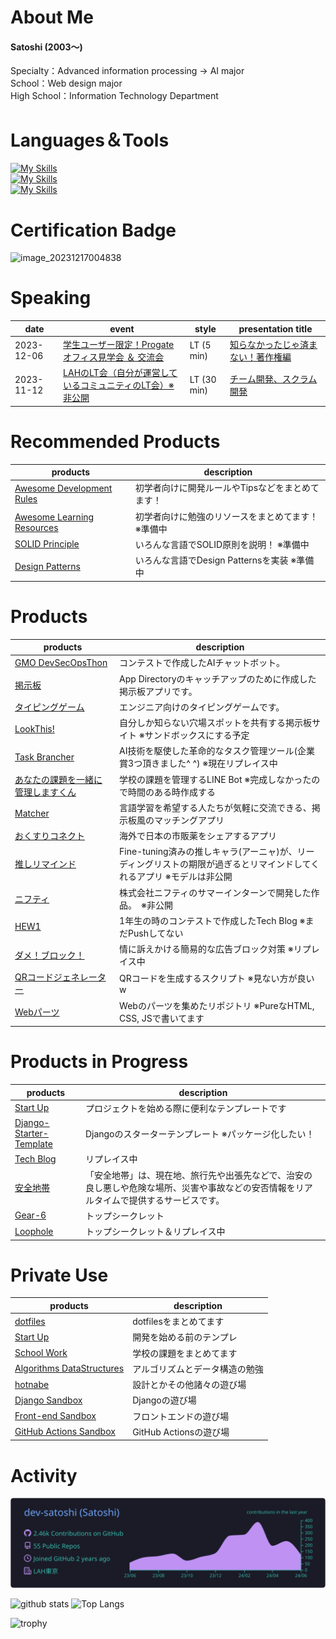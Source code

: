 # About Me

#### Satoshi (2003〜)

Specialty：Advanced information processing → AI major<br>
School：Web design major<br>
High School：Information Technology Department

<!--
<a href="https://twitter.com/DevSat0shi/"><img src="https://img.shields.io/badge/Twitter--_.svg?style=social&logo=twitter"></a>
<a href="https://www.linkedin.com/in/satoshi-nosaka-2181b7293/"><img src="https://img.shields.io/badge/LinkedIn--_.svg?style=social&logo=linkedin"></a>
-->

<!--
![](https://komarev.com/ghpvc/?username=your-github-dev-satoshi&style=flat)
-->

<!--
[![My Qiita posts](https://qiita-badge.apiapi.app/s/dev-satoshi/posts.svg)](http://qiita.com/dev-satoshi)
[![My Qiita contributions](https://qiita-badge.apiapi.app/s/dev-satoshi/contributions.svg)](http://qiita.com/dev-satoshi)
[![My Qiita followers](https://qiita-badge.apiapi.app/s/dev-satoshi/followers.svg)](http://qiita.com/dev-satoshi)
-->

<!--
<p>
  <a href="https://github.com/dev-satoshi">
    <img height="20" src="https://img.shields.io/github/followers/dev-satoshi?label=follow&logo=github&style=flat" />
  </a>
</p>
-->

<!--
#### Connect with me
<p>
  <a href="https://twitter.com/devsatoshimain" target="blank"><img align="center" src="https://raw.githubusercontent.com/rahuldkjain/github-profile-readme-generator/master/src/images/icons/Social/twitter.svg" alt="devsatoshimain" height="30" width="40" /></a>
</p>
-->

<!--
# Community
HAL東京限定のコミュニティ運営してます！<br>
https://discord.com/channels/1082025141774589952/1101669015337848933
-->


# Languages＆Tools
[![My Skills](https://skillicons.dev/icons?i=html,css,sass,js,ts,python,react,nextjs,django,flask,tailwind,bootstrap)](https://skillicons.dev)<br>
[![My Skills](https://skillicons.dev/icons?i=aws,heroku,docker,linux,postgres,mysql,redis,sqlite,nginx)](https://skillicons.dev)<br>
[![My Skills](https://skillicons.dev/icons?i=ai,ps,figma,vscode,vim,git,github,postman,raspberrypi)](https://skillicons.dev)


# Certification Badge
<img width="75" height="75" alt="image_20231217004838" src="https://github.com/dev-satoshi/dev-satoshi/assets/102169197/831e5ca0-ed56-4bfc-91e0-5dad21fc3a2f">


# Speaking
| date | event | style | presentation title |
| --- | --- | --- | --- |
| 2023-12-06 | [学生ユーザー限定！Progateオフィス見学会 ＆ 交流会](https://progate.connpass.com/event/303584) | LT (5 min) | [知らなかったじゃ済まない！著作権編]() |
| 2023-11-12 | [LAHのLT会（自分が運営しているコミュニティのLT会）※非公開](//https://00m.in/yJrxj) | LT (30 min) | [チーム開発、スクラム開発]() |


# Recommended Products
| products | description |
| --- | --- |
| [Awesome Development Rules](https://github.com/dev-satoshi/awesome-development-rules) | 初学者向けに開発ルールやTipsなどをまとめてます！ |
| [Awesome Learning Resources](https://github.com/dev-satoshi/awesome-learning-resources) | 初学者向けに勉強のリソースをまとめてます！ ※準備中 |
| [SOLID Principle](https://github.com/dev-satoshi/SOLID-Principle) | いろんな言語でSOLID原則を説明！ ※準備中 |
| [Design Patterns](https://github.com/dev-satoshi/Design-Patterns) | いろんな言語でDesign Patternsを実装 ※準備中 |


# Products
| products | description |
| --- | --- |
| [GMO DevSecOpsThon](https://github.com/dev-satoshi/DevSecOpsThon-2024) | コンテストで作成したAIチャットボット。 |
| [掲示板](https://github.com/dev-satoshi/nextjs-bbs-practice) | App Directoryのキャッチアップのために作成した掲示板アプリです。 |
| [タイピングゲーム](https://github.com/dev-satoshi/geekcamp2023-tokyo-caravan) | エンジニア向けのタイピングゲームです。 |
| [LookThis!](https://github.com/dev-satoshi/supporters-hackathon_2023_vol12) | 自分しか知らない穴場スポットを共有する掲示板サイト ※サンドボックスにする予定 |
| [Task Brancher]() | AI技術を駆使した革命的なタスク管理ツール(企業賞3つ頂きました^ ^) ※現在リプレイス中|
| [あなたの課題を一緒に管理しますくん]() | 学校の課題を管理するLINE Bot ※完成しなかったので時間のある時作成する |
| [Matcher](https://github.com/dev-satoshi/supporters-hackathon_2023_vol10/tree/develop) | 言語学習を希望する人たちが気軽に交流できる、掲示板風のマッチングアプリ |
| [おくすりコネクト](https://protopedia.net/prototype/4673) | 海外で日本の市販薬をシェアするアプリ |
| [推しリマインド](https://github.com/dev-satoshi/supporters-hackathon_2023_vol9) | Fine-tuning済みの推しキャラ(アーニャ)が、リーディングリストの期限が過ぎるとリマインドしてくれるアプリ ※モデルは非公開 |
| [ニフティ](https://github.com/inakam/nifty-intern-2023-02-service-team-7) | 株式会社ニフティのサマーインターンで開発した作品。　※非公開 |
| [HEW1](https://github.com/dev-satoshi/HEW1) | 1年生の時のコンテストで作成したTech Blog ※まだPushしてない |
| [ダメ！ブロック！]() | 情に訴えかける簡易的な広告ブロック対策 ※リプレイス中 |
| [QRコードジェネレーター](https://github.com/dev-satoshi/create-qrcode) | QRコードを生成するスクリプト ※見ない方が良いw |
| [Webパーツ](https://github.com/dev-satoshi/Web-Parts) | Webのパーツを集めたリポジトリ ※PureなHTML, CSS, JSで書いてます |

# Products in Progress
| products | description |
| --- | --- |
| [Start Up](https://github.com/dev-satoshi/Start-Up) | プロジェクトを始める際に便利なテンプレートです |
| [Django-Starter-Template](https://github.com/dev-satoshi/Django-Starter-Template) | Djangoのスターターテンプレート ※パッケージ化したい！ |
| [Tech Blog](https://github.com/dev-satoshi/Tech-Blog) | リプレイス中 |
| [安全地帯](https://github.com/dev-satoshi/safety-zone) | 「安全地帯」は、現在地、旅行先や出張先などで、治安の良し悪しや危険な場所、災害や事故などの安否情報をリアルタイムで提供するサービスです。 |
| [Gear-6](https://github.com/dev-satoshi/Gear-6) | トップシークレット |
| [Loophole](https://github.com/orgs/https-github-com-lah/teams/top-secret-mission/repositories) | トップシークレット＆リプレイス中 |

# Private Use
| products | description |
| --- | --- |
| [dotfiles](https://github.com/dev-satoshi/dotfiles) | dotfilesをまとめてます |
| [Start Up](https://github.com/dev-satoshi/Start-Up) | 開発を始める前のテンプレ |
| [School Work](https://github.com/dev-satoshi/schoolwork) | 学校の課題をまとめてます |
| [Algorithms DataStructures](https://github.com/dev-satoshi/Algorithms-DataStructures) | アルゴリズムとデータ構造の勉強 |
| [hotnabe](https://github.com/dev-satoshi/hotnabe) | 設計とかその他諸々の遊び場 |
| [Django Sandbox](https://github.com/dev-satoshi/Django-Sandbox) | Djangoの遊び場 |
| [Front-end Sandbox](https://github.com/dev-satoshi/Front-end-Sandbox) | フロントエンドの遊び場 |
| [GitHub Actions Sandbox](https://github.com/dev-satoshi/github-actions-sandbox) | GitHub Actionsの遊び場 |


# Activity
![](https://raw.githubusercontent.com/dev-satoshi/dev-satoshi/main/profile-summary-card-output/tokyonight/0-profile-details.svg)

<p align="">
  <img alt="github stats" height="180px" src="https://github-readme-stats-eight-kappa-79.vercel.app/api?username=dev-satoshi&count_private=true&show_icons=true&theme=tokyonight&hide_border=true" />
  <img alt="Top Langs" height="180px" src="https://github-readme-stats-eight-kappa-79.vercel.app/api/top-langs/?username=dev-satoshi&hide=html,css,scss,mdx,mako&langs_count=10&layout=compact&show_icons=true&theme=tokyonight&hide_border=true" />
</p>

<img alt="trophy" height="180px" src="https://github-profile-trophy.vercel.app/?username=dev-satoshi&theme=tokyonight&column=8)](https://github.com/ryo-ma/github-profile-trophy&no-frame=true" />
